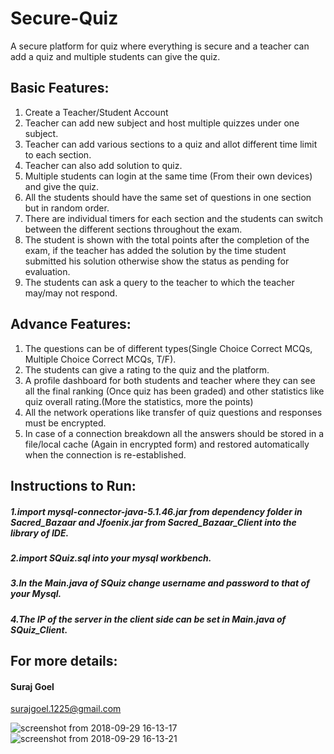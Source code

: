 # Secure-Quiz
A secure platform for quiz where everything is secure and a teacher can add a quiz and multiple students can give the quiz.
## Basic Features:
1. Create a Teacher/Student Account
2. Teacher can add new subject and host multiple quizzes under one subject.
3. Teacher can add various sections to a quiz and allot different time limit to each section.
4. Teacher can also add solution to quiz.
5. Multiple students can login at the same time (From their own devices) and give the quiz.
6. All the students should have the same set of questions in one section but in random order.
7. There are individual timers for each section and the students can switch between the different sections throughout the exam.
8. The student is shown with the total points after the completion of the exam, if the teacher has added the solution by 
the time student submitted his solution otherwise show the status as pending for evaluation.
9. The students can ask a query to the teacher to which the teacher may/may not respond.

## Advance Features:
1. The questions can be of different types(Single Choice Correct MCQs, Multiple
Choice Correct MCQs, T/F).
2. The students can give a rating to the quiz and the platform.
3. A profile dashboard for both students and teacher where they can see all the final
ranking (Once quiz has been graded) and other statistics like quiz overall rating.(More
the statistics, more the points)
4. All the network operations like transfer of quiz questions and responses must be
encrypted.
5. In case of a connection breakdown all the answers should be stored in a file/local
cache (Again in encrypted form) and restored automatically when the connection is
re-established. 
## Instructions to Run:
##### 1.import mysql-connector-java-5.1.46.jar from dependency folder in Sacred_Bazaar and Jfoenix.jar from Sacred_Bazaar_Client into the library of IDE.
##### 2.import SQuiz.sql into your mysql workbench.
##### 3.In the Main.java of SQuiz change username and password to that of your Mysql.
##### 4.The IP of the server in the client side can be set in Main.java of SQuiz_Client.
## For more details:
#### Suraj Goel 
surajgoel.1225@gmail.com

![screenshot from 2018-09-29 16-13-17](https://user-images.githubusercontent.com/29855009/46244855-02757c00-c403-11e8-9961-8c9575dd90e3.png)
![screenshot from 2018-09-29 16-13-21](https://user-images.githubusercontent.com/29855009/46244858-0b664d80-c403-11e8-8da3-9363cd97c79d.png)

